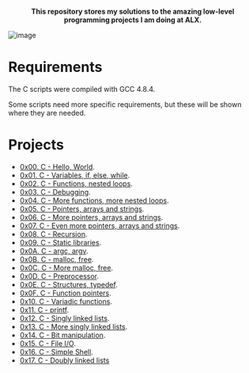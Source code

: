 <p align='center'><b>This repository stores my solutions to the amazing low-level programming projects I am doing at ALX.</b></p>

![image](https://github.com/Bebo-K-S/alx-low_level_programming/assets/107813045/b5217cca-d635-4b71-98cf-75dcf92b269f)

# Requirements
The C scripts were compiled with GCC 4.8.4.

Some scripts need more specific requirements, but these will be shown where they are needed.

# Projects
- [0x00. C - Hello, World](0x00-hello_world).
- [0x01. C - Variables, if, else, while](0x01-variables_if_else_while).
- [0x02. C - Functions, nested loops](0x02-functions_nested_loops).
- [0x03. C - Debugging](0x03-debugging).
- [0x04. C - More functions, more nested loops](0x04-more_functions_nested_loops).
- [0x05. C - Pointers, arrays and strings](0x05-pointers_arrays_strings).
- [0x06. C - More pointers, arrays and strings](0x06-pointers_arrays_strings).
- [0x07. C - Even more pointers, arrays and strings](0x07-pointers_arrays_strings).
- [0x08. C - Recursion](0x08-recursion).
- [0x09. C - Static libraries](0x09-static_libraries).
- [0x0A. C - argc, argv](0x0A-argc_argv).
- [0x0B. C - malloc, free](0x0B-malloc_free).
- [0x0C. C - More malloc, free](0x0C-more_malloc_free).
- [0x0D. C - Preprocessor](0x0D-preprocessor).
- [0x0E. C - Structures, typedef](0x0E-structures_typedef).
- [0x0F. C - Function pointers](0x0F-function_pointers).
- [0x10. C - Variadic functions](0x10-variadic_functions).
- [0x11. C - printf](https://github.com/Bebo-K-S/printf).
- [0x12. C - Singly linked lists](0x12-singly_linked_lists).
- [0x13. C - More singly linked lists](0x13-more_singly_linked_lists).
- [0x14. C - Bit manipulation](0x14-bit_manipulation).
- [0x15. C - File I/O](0x15-file_io).
- [0x16. C - Simple Shell](https://github.com/Bebo-K-S/simple_shell).
- [0x17. C - Doubly linked lists](0x17-doubly_linked_lists)